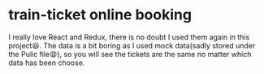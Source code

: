 # train-ticket online booking
I really love React and Redux, there is no doubt I used them again in this project:satisfied:.
The data is a bit boring as I used mock data(sadly stored under the Pulic file:anguished:), so you will see the tickets are the same no matter which data has been choose.
